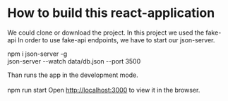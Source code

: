 
# How to build this react-application

We could clone or download the project.
In this project we used the fake-api
In order to use fake-api endpoints, we have to start our json-server.

 npm i json-server -g			<br/>
 json-server --watch data/db.json --port 3500			

Than runs the app in the development mode.\
<br/>
npm run start
Open [http://localhost:3000](http://localhost:3000) to view it in the browser.

